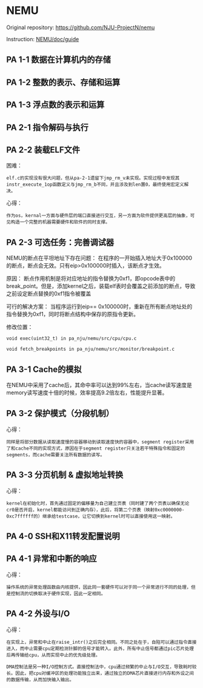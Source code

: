 # NEMU

Original repository: https://github.com/NJU-ProjectN/nemu

Instruction: [NEMU/doc/guide](https://github.com/kyhsdjq/NEMU/blob/main/doc/guide/index.md)

## PA 1-1 数据在计算机内的存储

## PA 1-2 整数的表示、存储和运算

## PA 1-3 浮点数的表示和运算

## PA 2-1 指令解码与执行

## PA 2-2 装载ELF文件

困难：

    elf.c的实现没有很大问题，但从pa-2-1遗留下jmp_rm_v未实现。实现过程中发现其instr_execute_1op函数定义与jmp_rm_b不同，并且涉及到len置0，最终使用宏定义解决。

心得：

    作为os，kernal一方面与硬件层的端口直接进行交互，另一方面为软件提供更高层的抽象，可见构造一个完整的机器需要硬件和软件的同时支撑。

## PA 2-3 可选任务：完善调试器

NEMU的断点在平坦地址下存在问题：
    在程序的一开始插入地址大于0x100000的断点，断点会无效。只有eip>0x100000时插入，该断点才生效。

原因：
    断点作用机制是将对应地址的指令替换为0xf1，即opcode表中的break_point。但是，添加kernel之后，装载elf表时会覆盖之前添加的断点，导致之前设定断点替换的0xf1指令被覆盖

可行的解决方案：
    当程序运行到eip== 0x100000时，重新在所有断点地址处的指令替换为0xf1，同时将断点结构中保存的原指令更新。

修改位置：

    void exec(uint32_t) in pa_nju/nemu/src/cpu/cpu.c

    void fetch_breakpoints in pa_nju/nemu/src/monitor/breakpoint.c

## PA 3-1 Cache的模拟

在NEMU中采用了cache后，其命中率可以达到99%左右，当cache读写速度是memory读写速度十倍的时候，效率提高9.2倍左右，性能提升显著。

## PA 3-2 保护模式（分段机制）

心得：

    同样是将部分数据从读取速度慢的容器移动到读取速度快的容器中，segment register采用了和cache不同的实现方式，原因在于segment register只关注若干特殊指令和固定的segments，而cache需要关注所有数据的读写。

## PA 3-3 分页机制 & 虚拟地址转换

心得：

    kernel在初始化时，首先通过固定的偏移量为自己建立页表（同时建了两个页表以确保无论cr0是否开启，kernel都能访问到正确内存），此后，将第二个页表（映射0xc0000000-0xc7ffffff的）继承给testcase，让它切换到kernel时可以直接使用这一映射。

## PA 4-0 SSH和X11转发配置说明

## PA 4-1 异常和中断的响应

心得：

    操作系统的异常处理函数由内核提供，因此同一套硬件可以对于同一个异常进行不同的处理，但是控制流的切换取决于硬件实现，因此一定相同。

## PA 4-2 外设与I/O

心得：

    在实现上，异常和中止在raise_intr()之后完全相同。不同之处在于，自陷可以通过指令直接进入，而中止需要cpu定期检测针脚的信号才能转入。此外，所有中止信号都通过pic芯片处理后再传输给cpu，从而实现中止的优先级处理。

    DMA控制法是另一种I/O控制方式。直接控制法中，cpu通过频繁的中止与I/O交互，导致耗时较长。因此，把cpu对缓冲区的处理功能独立出来，通过独立的DMA芯片直接进行内存和外设之间的数据传输，从而加快输入输出。
